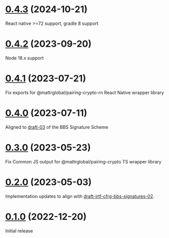 # [0.4.3](https://github.com/mattrglobal/pairing_crypto/compare/0.4.2...0.4.3) (2024-10-21)

React native >=72 support, gradle 8 support

# [0.4.2](https://github.com/mattrglobal/pairing_crypto/compare/0.4.1...0.4.2) (2023-09-20)

Node 18.x support

# [0.4.1](https://github.com/mattrglobal/pairing_crypto/compare/0.4.0...0.4.1) (2023-07-21)

Fix exports for @mattrglobal/pairing-crypto-rn React Native wrapper library

# [0.4.0](https://github.com/mattrglobal/pairing_crypto/compare/0.4.0...0.3.0) (2023-07-11)

Aligned to [draft-03](https://datatracker.ietf.org/doc/draft-irtf-cfrg-bbs-signatures/03/) of the BBS Signature Scheme

# [0.3.0](https://github.com/mattrglobal/pairing_crypto/compare/0.3.0...0.2.0) (2023-05-23)

Fix Common JS output for @mattrglobal/pairing-crypto TS wrapper library

# [0.2.0](https://github.com/mattrglobal/pairing_crypto/compare/0.2.0...0.1.0) (2023-05-03)

Implementation updates to align with [draft-irtf-cfrg-bbs-signatures-02](https://datatracker.ietf.org/doc/draft-irtf-cfrg-bbs-signatures/).

# [0.1.0](https://github.com/mattrglobal/pairing_crypto/compare/0.1.0...master) (2022-12-20)

Initial release
